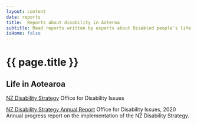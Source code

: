 ```yaml
---
layout: content
data: reports
title:  Reports about disability in Aoteroa
subtitle: Read reports written by experts about Disabled people's life in Aotearoa
isHome: false
---
```


# {{ page.title }}

## Life in Aotearoa

[NZ Disability Strategy](https://www.odi.govt.nz/nz-disability-strategy/)
Office for Disability Issues

[NZ Disability Strategy Annual Report](https://www.odi.govt.nz/nz-disability-strategy/about-the-strategy/new-zealand-disability-strategy-2016-2026/2017-annual-report/)
Office for Disability Issues, 2020
Annual progress report on the implementation of the NZ Disability Strategy.


